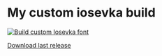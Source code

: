 # My custom iosevka build

[![Build custom Iosevka font](https://github.com/anpleenko/iosevka/actions/workflows/build-font.yml/badge.svg?branch=main)](https://github.com/anpleenko/iosevka/actions/workflows/build-font.yml)

[Download last release](https://github.com/anpleenko/iosevka/releases/download/latest/iosevka.zip)
